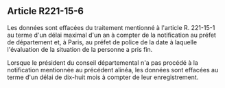 ## Article R221-15-6

Les données sont effacées du traitement mentionné à l'article R. 221-15-1 au terme d'un délai maximal d'un
an à compter de la notification au préfet de département et, à Paris, au préfet de police de la date à laquelle
l'évaluation de la situation de la personne a pris fin.

Lorsque le président du conseil départemental n'a pas procédé à la notification mentionnée au précédent
alinéa, les données sont effacées au terme d'un délai de dix-huit mois à compter de leur enregistrement.

